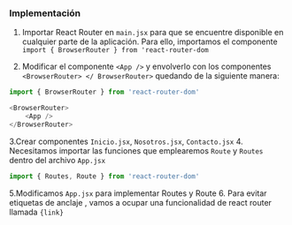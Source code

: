 ### Implementación
1. Importar React Router en `main.jsx` para que se encuentre disponible en cualquier parte de la aplicación.
Para ello, importamos el componente 
`import { BrowserRouter } from 'react-router-dom`

2. Modificar el componente `<App />` y envolverlo con los componentes `<BrowserRouter> </ BrowserRouter>` quedando de la siguiente manera:
```javascript
import { BrowserRouter } from 'react-router-dom'

<BrowserRouter>
    <App />
</BrowserRouter>
```

3.Crear componentes `Inicio.jsx`, `Nosotros.jsx`, `Contacto.jsx`
4. Necesitamos importar las funciones que emplearemos `Route` y `Routes` dentro del archivo `App.jsx`
```javascript
import { Routes, Route } from 'react-router-dom'
```

5.Modificamos `App.jsx` para implementar Routes y Route
6. Para evitar etiquetas de anclaje <a></a>, vamos a ocupar una funcionalidad de react router llamada `{link}`